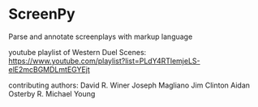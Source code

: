 # ScreenPy
Parse and annotate screenplays with markup language

youtube playlist of Western Duel Scenes:
https://www.youtube.com/playlist?list=PLdY4RTlemjeLS-elE2mcBGMDLmtEGYEjt

contributing authors:
David R. Winer
Joseph Magliano
Jim Clinton
Aidan Osterby
R. Michael Young